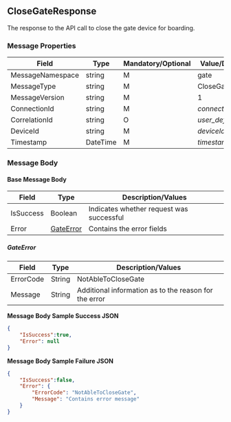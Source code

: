 ## CloseGateResponse

The response to the API call to close the gate device for boarding.

### Message Properties

| Field | Type | Mandatory/Optional | Value/Description |
|--|--|--|--|
| MessageNamespace    | string | M | gate                    |
| MessageType         | string | M | CloseGateResponse        |
| MessageVersion      | string | M | 1                       |
| ConnectionId        | string | M | *connectionId*        |
| CorrelationId       | string | O | *user_defined_string* |
| DeviceId            | string | M | *deviceId*            |
| Timestamp           | DateTime | M | *timestamp*|

### Message Body
#### Base Message Body

| Field        | Type                     | Description/Values                      |
|--------------|--------------------------|-----------------------------------------|
| IsSuccess    | Boolean                  | Indicates whether request was successful|
| Error        | [GateError](#GateError)  | Contains the error fields               |

##### GateError

| Field        | Type                     | Description/Values                      |
|--------------|--------------------------|-----------------------------------------|
| ErrorCode    | String                   | NotAbleToCloseGate                       |
| Message      | String                   | Additional information as to the reason for the error |

**Message Body Sample Success JSON**
```JSON 
{
    "IsSuccess":true,
    "Error": null
}
```
**Message Body Sample Failure JSON**
```JSON 
{
    "IsSuccess":false,
    "Error": {
        "ErrorCode": "NotAbleToCloseGate",
        "Message": "Contains error message"
    }
}
```
